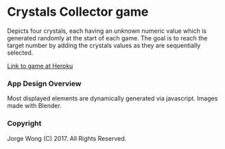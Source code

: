 # Crystals Collector game

Depicts four crystals, each having an unknown numeric value which is generated randomly at the start of each game. The goal is to reach the target number by adding the crystals values as they are sequentially selected.

[Link to game at Heroku](https://lit-plateau-48556.herokuapp.com/)

### App Design Overview

Most displayed elements are dynamically generated via javascript. Images made with Blender.

### Copyright

Jorge Wong (C) 2017. All Rights Reserved.
